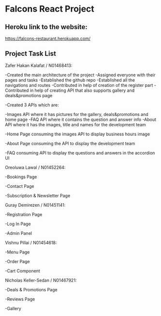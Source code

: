 # Falcons React Project

## Heroku link to the website:

https://falcons-restaurant.herokuapp.com/

## Project Task List

Zafer Hakan Kalafat / N01468413:

-Created the main architecture of the project
-Assigned everyone with their pages and tasks
-Established the github repo 
-Established all the navigations and routes
-Contributed in help of creation of the register part
-Contributed in help of creating API that also supports gallery and deals&promotions page

-Created 3 APIs which are:

  -Images API where it has pictures for the gallery, deals&promotions and home page
  -FAQ API where it contains the question and answer info
  -About API where it has the images, title and names for the development team

-Home Page
 consuming the images API to display business hours image

-About Page
 consuming the API to display the development team

-FAQ
 consuming API to display the questions and answers in the accordion UI

Oreoluwa Lawal / N01452264:

-Bookings Page

-Contact Page

-Subscription & Newsletter Page

Guray Demirezen / N01451141:

-Registration Page

-Log In Page

-Admin Panel

Vishnu Pillai / N01454618:

-Menu Page

-Order Page

-Cart Component

Nicholas Keller-Sedan / N01467921:

-Deals & Promotions Page

-Reviews Page

-Gallery